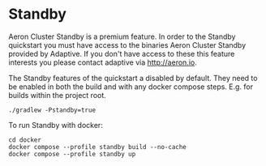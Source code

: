 # Standby

Aeron Cluster Standby is a premium feature.
In order to the Standby quickstart you must have access to the binaries Aeron Cluster Standby provided by Adaptive.
If you don't have access to these this feature interests you please contact adaptive via http://aeron.io.

The Standby features of the quickstart a disabled by default.
They need to be enabled in both the build and with any docker compose steps.
E.g. for builds within the project root.

```shell
./gradlew -Pstandby=true
```

To run Standby with docker:
```shell
cd docker
docker compose --profile standby build --no-cache
docker compose --profile standby up
```
